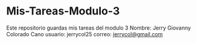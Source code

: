 # Mis-Tareas-Modulo-3
Este repositorio guardas mis tareas del modulo 3
Nombre: Jerry Giovanny Colorado Cano
usuario: jerrycol25
correo: jerrycol@gmail.com
